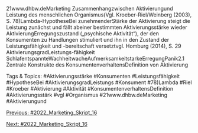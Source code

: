 21www.dhbw.deMarketing
Zusammenhangzwischen Aktivierungund Leistung des menschlichen Organismus(Vgl. Kroeber-Riel/Weinberg (2003), S. 78)Lambda-HypotheseBei zunehmenderStärke der Aktivierung steigt die Leistung zunächst und fällt abeiner bestimmten Aktivierungsstärke wieder 
AktivierungErregungszustand („psychische Aktivität“), der den Konsumenten zu Handlungen stimuliert und ihn in den Zustand der Leistungsfähigkeit und -bereitschaft versetztvgl. Homburg (2014), S. 29
AktivierungsgradLeistungs-fähigkeit
SchlafentspannteWachheitwacheAufmerksamkeitstarkeErregungPanik2.1 Zentrale Konstrukte des KonsumentenverhaltensDefinition von Aktivierung

   Tags & Topics:
   #Aktivierungsstärke
   #Konsumenten
   #Leistungsfähigkeit
   #HypotheseBei
   #AktivierungsgradLeistungs
   #Konsument
   #78)Lambda
   #Riel
   #Kroeber
   #Aktivierung
   #Aktivität
   #KonsumentenverhaltensDefinition
   #Aktivierungsstärk
   #vgl
   #Organismus
   #21www.dhbw.deMarketing
   #Aktivierungund

[Previous: #2022_Marketing_Skript_16](2022_Marketing_Skript_16.md)

[Next: #2022_Marketing_Skript_16](2022_Marketing_Skript_16.md)